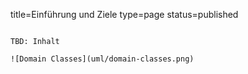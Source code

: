 title=Einführung und Ziele
type=page
status=published
~~~~~~

TBD: Inhalt

![Domain Classes](uml/domain-classes.png)

